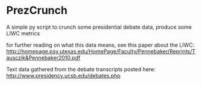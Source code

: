 # PrezCrunch
A simple py script to crunch some presidential debate data, produce some LIWC metrics

for further reading on what this data means, see this paper about the LIWC: 
http://homepage.psy.utexas.edu/HomePage/Faculty/Pennebaker/Reprints/Tausczik&Pennebaker2010.pdf

Text data gathered from the debate transcripts posted here:
http://www.presidency.ucsb.edu/debates.php
